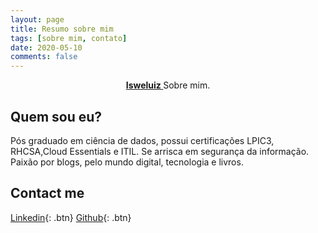 ```yaml
---
layout: page
title: Resumo sobre mim
tags: [sobre mim, contato]
date: 2020-05-10
comments: false 
---
```

    
<center><a href="http://isweluiz.com.br"><b>Isweluiz </b></a>Sobre mim. </center>

## Quem sou eu?

Pós graduado em ciência de dados, possui certificações LPIC3, RHCSA,Cloud Essentials e ITIL. Se arrisca em segurança da informação. Paixão por blogs, pelo mundo digital, tecnologia e livros.

## Contact me

[Linkedin](https://www.linkedin.com/in/isweluiz/){: .btn}  [Github](https://github.com/isweluiz){: .btn}
